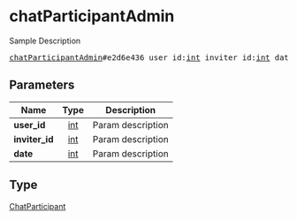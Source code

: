 # chatParticipantAdmin

Sample Description

<pre>
<a href="../constructor/chatParticipantAdmin.md">chatParticipantAdmin</a>#e2d6e436 user_id:<a href="../type/int.md">int</a> inviter_id:<a href="../type/int.md">int</a> date:<a href="../type/int.md">int</a> = <a href="../type/ChatParticipant.md">ChatParticipant</a>;
</pre>

## Parameters

| Name | Type | Description |
|------|:----:|-------------|
| **user_id** | [int](../type/int.md) | Param description |
| **inviter_id** | [int](../type/int.md) | Param description |
| **date** | [int](../type/int.md) | Param description |

## Type

[ChatParticipant](../type/ChatParticipant.md)
